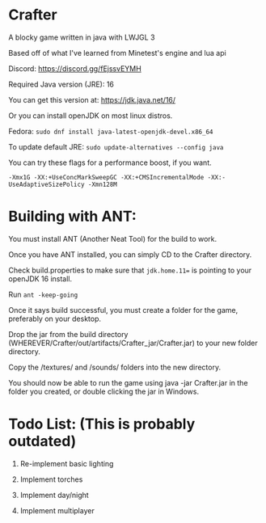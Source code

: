 # Crafter

A blocky game written in java with LWJGL 3

Based off of what I've learned from Minetest's engine and lua api

Discord: https://discord.gg/fEjssvEYMH

Required Java version (JRE): 16

You can get this version at: https://jdk.java.net/16/

Or you can install openJDK on most linux distros.

Fedora: `sudo dnf install java-latest-openjdk-devel.x86_64`

To update default JRE: `sudo update-alternatives --config java`

You can try these flags for a performance boost, if you want.

`
-Xmx1G -XX:+UseConcMarkSweepGC -XX:+CMSIncrementalMode -XX:-UseAdaptiveSizePolicy -Xmn128M
`

# Building with ANT:

You must install ANT (Another Neat Tool) for the build to work.

Once you have ANT installed, you can simply CD to the Crafter directory.

Check build.properties to make sure that ``jdk.home.11=`` is pointing to your openJDK 16 install.

Run ``ant -keep-going``

Once it says build successful, you must create a folder for the game, preferably on your desktop.

Drop the jar from the build directory (WHEREVER/Crafter/out/artifacts/Crafter_jar/Crafter.jar) to your new folder directory.

Copy the /textures/ and /sounds/ folders into the new directory.

You should now be able to run the game using java -jar Crafter.jar in the folder you created, or double clicking the jar in Windows.

# Todo List: (This is probably outdated)

1. Re-implement basic lighting

2. Implement torches

3. Implement day/night

4. Implement multiplayer

